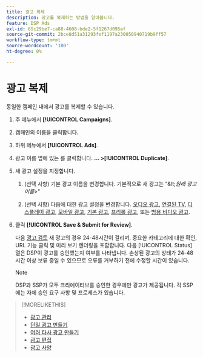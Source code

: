 ```yaml
---
title: 광고 복제
description: 광고를 복제하는 방법을 알아봅니다.
feature: DSP Ads
exl-id: 65c29be7-ca88-4608-bde2-5f1267d095ef
source-git-commit: 2bce8d51a31293fef1197a230050940719b9ff57
workflow-type: tm+mt
source-wordcount: '180'
ht-degree: 0%

---
```


# 광고 복제

동일한 캠페인 내에서 광고를 복제할 수 있습니다.

1. 주 메뉴에서 **[!UICONTROL Campaigns]**.

1. 캠페인의 이름을 클릭합니다.

1. 하위 메뉴에서 **[!UICONTROL Ads]**.

1. 광고 이름 옆에 있는 를 클릭합니다.  **... >[!UICONTROL Duplicate]**.

1. 새 광고 설정을 지정합니다.

   1. (선택 사항) 기본 광고 이름을 변경합니다. 기본적으로 새 광고는 &quot;\&lt;*원래 광고 이름*\>&quot;

   1. (선택 사항) 다음에 대한 광고 설정을 변경합니다. [오디오 광고](ad-settings-audio.md), [연결된 TV](ad-settings-connected-tv.md), [디스플레이 광고](ad-settings-display.md), [모바일 광고](ad-settings-mobile.md), [기본 광고](ad-settings-native.md), [프리롤 광고](ad-settings-pre-roll.md), 또는 [범용 비디오 광고](ad-settings-universal-video.md).

1. 클릭 **[!UICONTROL Save & Submit for Review]**.

   다음 [광고 검토](ad-about.md) 새 광고의 경우 24-48시간이 걸리며, 중요한 카테고리에 대한 확인, URL 기능 클릭 및 미리 보기 렌더링을 포함합니다. 다음 [!UICONTROL Status] 열은 DSP이 광고를 승인했는지 여부를 나타냅니다. 손상된 광고의 상태가 24-48시간 이상 보류 중일 수 있으므로 오류를 거부하기 전에 수정할 시간이 있습니다.

   >[!NOTE]
   >
   >DSP과 SSP가 모두 크리에이티브를 승인한 경우에만 광고가 제공됩니다. 각 SSP에는 자체 승인 요구 사항 및 프로세스가 있습니다.

>[!MORELIKETHIS]
>
>* [광고 관리](ad-about.md)
>* [단일 광고 만들기](ad-create.md)
>* [여러 타사 광고 만들기](ad-create-multiple.md)
>* [광고 편집](ad-edit.md)
>* [광고 사양](ad-specs.md)

